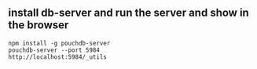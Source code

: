 ## install db-server and run the server and show in the browser
```
npm install -g pouchdb-server
pouchdb-server --port 5984
http://localhost:5984/_utils
```


